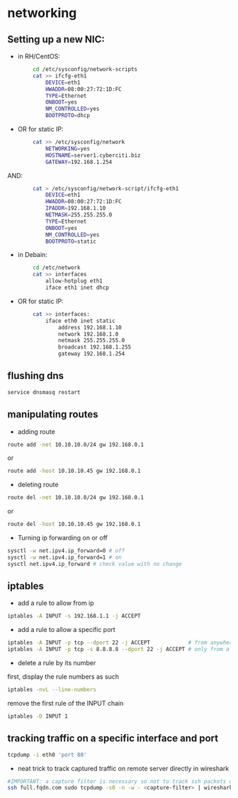 # networking
## Setting up a new NIC:


* in RH/CentOS:

```bash
		cd /etc/sysconfig/network-scripts
		cat >> ifcfg-eth1
			DEVICE=eth1
			HWADDR=08:00:27:72:1D:FC
			TYPE=Ethernet
			ONBOOT=yes
			NM_CONTROLLED=yes
			BOOTPROTO=dhcp
```
* OR for static IP:
	
```bash
		cat >> /etc/sysconfig/network
			NETWORKING=yes
			HOSTNAME=server1.cyberciti.biz
			GATEWAY=192.168.1.254
```

AND:

```bash
		cat > /etc/sysconfig/network-script/ifcfg-eth1
			DEVICE=eth1
			HWADDR=08:00:27:72:1D:FC
			IPADDR=192.168.1.10
			NETMASK=255.255.255.0
			TYPE=Ethernet
			ONBOOT=yes
			NM_CONTROLLED=yes
			BOOTPROTO=static
```
* in Debain:

```bash
		cd /etc/network
		cat >> interfaces
			allow-hotplug eth1
			iface eth1 inet dhcp
```
* OR for static IP:

```bash
		cat >> interfaces:
			iface eth0 inet static
  			    address 192.168.1.10
 			    network 192.168.1.0
   			    netmask 255.255.255.0
   			    broadcast 192.168.1.255
  			    gateway 192.168.1.254
```
## flushing dns
```bash
service dnsmasq restart
```

## manipulating routes

* adding route
```bash
route add -net 10.10.10.0/24 gw 192.168.0.1
```

or

```bash
route add -host 10.10.10.45 gw 192.168.0.1
```

* deleting route
```bash
route del -net 10.10.10.0/24 gw 192.168.0.1
```

or

```bash
route del -host 10.10.10.45 gw 192.168.0.1
```

* Turning ip forwarding on or off

```bash
sysctl -w net.ipv4.ip_forward=0 # off
sysctl -w net.ipv4.ip_forward=1 # on
sysctl net.ipv4.ip_forward # check value with no change
```

## iptables

* add a rule to allow from ip

```bash
iptables -A INPUT -s 192.168.1.1 -j ACCEPT
```

* add a rule to allow a specific port

```bash
iptables -A INPUT -p tcp --dport 22 -j ACCEPT            # from anywhere on the internet
iptables -A INPUT -p tcp -s 8.8.8.8 --dport 22 -j ACCEPT # only from a specific source IP
```

* delete a rule by its number

first, display the rule numbers as such

```bash
iptables -nvL --line-numbers
```

remove the first rule of the INPUT chain

```bash
iptables -D INPUT 1
```

## tracking traffic on a specific interface and port
```bash
tcpdump -i eth0 'port 80'
```

* neat trick to track captured traffic on remote server directly in wireshark
```bash
#IMPORTANT: a capture filter is necessary so not to track ssh packets of the connection itself and creating an infinite loop
ssh full.fqdn.com sudo tcpdump -s0 -n -w - <capture-filter> | wireshark -k -i -
```
